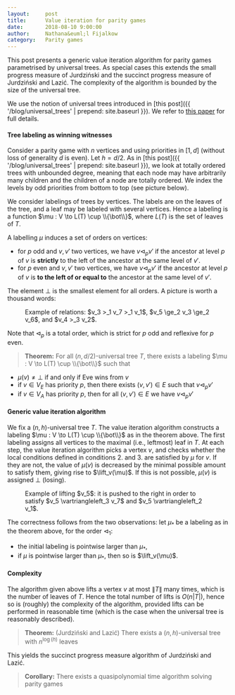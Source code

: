 ```yaml
---
layout:     post
title:      Value iteration for parity games
date:       2018-08-10 9:00:00
author:     Nathana&euml;l Fijalkow
category:   Parity games
---
```


<script type="text/x-mathjax-config">
MathJax.Hub.Config({
  TeX: {
    Macros: {
      lift: "{\\text{lift}}",
    }
  }
});
</script>

<p class="intro"><span class="dropcap">T</span>his post presents a generic value iteration algorithm for parity games
parametrised by universal trees. As special cases this extends the small progress measure of Jurdzi&#324;ski 
and the succinct progress measure of Jurdzi&#324;ski and Lazi&#263;.
The complexity of the algorithm is bounded by the size of the universal tree.</p>

We use the notion of universal trees introduced in [this post]({{ '/blog/universal_trees' | prepend: site.baseurl }}).
We refer to [this paper](https://arxiv.org/abs/1801.09618) for full details.

#### Tree labeling as winning witnesses

Consider a parity game with $n$ vertices and using priorities in $[1,d]$ (without loss of generality $d$ is even).
Let $h = d/2$.
As in [this post]({{ '/blog/universal_trees' | prepend: site.baseurl }}), 
we look at totally ordered trees with unbounded degree, meaning that each node may have arbitrarily many children and the children of a node are totally ordered.
We index the levels by odd priorities from bottom to top (see picture below).

We consider labelings of trees by vertices. The labels are on the leaves of the tree, and a leaf may be labeled with several vertices.
Hence a labeling is a function $\mu : V \to L(T) \cup \\{\bot\\}$, where $L(T)$ is the set of leaves of $T$.

A labelling $\mu$ induces a set of orders on vertices: 
* for $p$ odd and $v,v'$ two vertices, we have $v \vartriangleleft_p v'$ if 
the ancestor at level $p$ of $v$ is **strictly** to the left of the ancestor at the same level of $v'$.
* for $p$ even and $v,v'$ two vertices, we have $v \vartriangleleft_p v'$ if 
the ancestor at level $p$ of $v$ is **to the left of or equal to** the ancestor at the same level of $v'$.

The element $\bot$ is the smallest element for all orders.
A picture is worth a thousand words:

<figure>
	<img src="{{ '/images/example_tree.png' | prepend: site.baseurl }}" alt=""> 
	<figcaption>Example of relations: $v_3 >_1 v_7 >_1 v_1$, $v_5 \ge_2 v_3 \ge_2 v_6$, and $v_4 >_3 v_2$.</figcaption>
</figure>

Note that $\vartriangleleft_p$ is a total order, which is strict for $p$ odd and reflexive for $p$ even.

> **Theorem:** 
For all $(n,d/2)$-universal tree $T$, there exists a labeling $\mu : V \to L(T) \cup \\{\bot\\}$ such that
* $\mu(v) \neq \bot$ if and only if Eve wins from $v$
* if $v \in V_E$ has priority $p$, then there exists $(v,v') \in E$ such that $v \vartriangleleft_p v'$
* if $v \in V_A$ has priority $p$, then for all $(v,v') \in E$ we have $v \vartriangleleft_p v'$

<!--
**Proof:**
This is a rephrasing of Jurdzi&#324;ski's original proof for the small progress measure algorithm.

Indeed, the algorithm yields a labeling $\mu : V \to [1,n]^{d/2}$ satisfying the properties above.
We see $[1,n]^{d/2}$ as a leaf in the naive universal tree above, given by its path from the root.
 
Removing all leaves that are not labeled by some vertex, we obtain a tree with at most $n$ leaves and height $d/2$.
By universality it embeds into $T$, implying that it also satisfies the properties above.

The fact that such a tree witnesses winning relies on the observation that the last two properties rule out odd cycles in the underlying positional strategy.
-->

#### Generic value iteration algorithm

We fix a $(n,h)$-universal tree $T$.
The value iteration algorithm constructs a labeling $\mu : V \to L(T) \cup \\{\bot\\}$ as in the theorem above.
The first labeling assigns all vertices to the maximal (i.e., leftmost) leaf in $T$.
At each step, the value iteration algorithm picks a vertex $v$, and checks whether the local conditions defined in conditions 2. and 3. are satisfied by $\mu$ for $v$.
If they are not, the value of $\mu(v)$ is decreased by the minimal possible amount to satisfy them, giving rise to $\lift_v(\mu)$.
If this is not possible, $\mu(v)$ is assigned $\bot$ (losing).

<figure>
	<img src="{{ '/images/example_lifting.png' | prepend: site.baseurl }}" alt=""> 
	<figcaption>Example of lifting $v_5$: it is pushed to the right in order to satisfy $v_5 \vartriangleleft_3 v_7$ and $v_5 \vartriangleleft_2 v_1$.</figcaption>
</figure>

The correctness follows from the two observations: let $\mu_*$ be a labeling as in the theorem above, for the order $\vartriangleleft_1$:
* the initial labeling is pointwise larger than $\mu_*$,
* if $\mu$ is pointwise larger than $\mu_*$, then so is $\lift_v(\mu)$.

#### Complexity

The algorithm given above lifts a vertex $v$ at most $\|T\|$ many times, which is the number of leaves of $T$.
Hence the total number of lifts is $O(n |T|)$, hence so is (roughly) the complexity of the algorithm, provided lifts can be performed in reasonable time 
(which is the case when the universal tree is reasonably described).

> **Theorem:** (Jurdzi&#324;ski and Lazi&#263;)
There exists a $(n,h)$-universal tree with $n^{\log(h)}$ leaves

This yields the succinct progress measure algorithm of Jurdzi&#324;ski and Lazi&#263;.

> **Corollary:**
There exists a quasipolynomial time algorithm solving parity games
